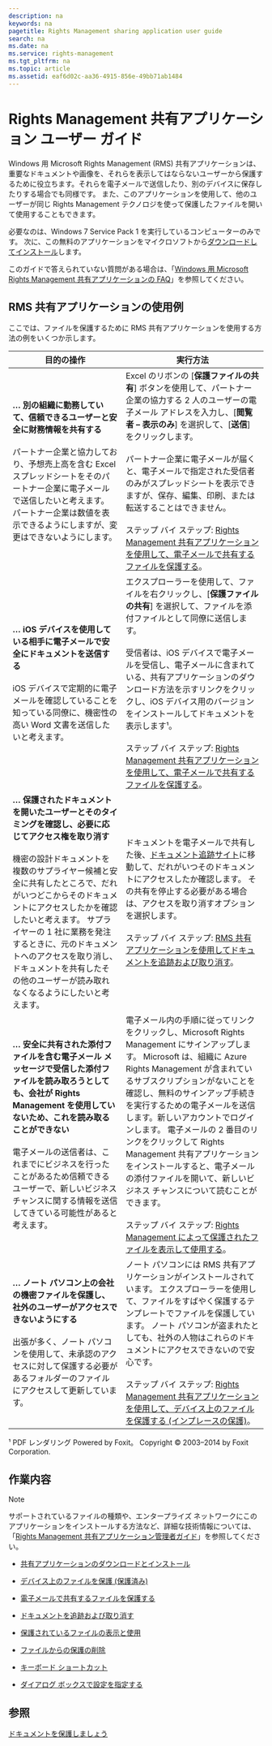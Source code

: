 ```yaml
---
description: na
keywords: na
pagetitle: Rights Management sharing application user guide
search: na
ms.date: na
ms.service: rights-management
ms.tgt_pltfrm: na
ms.topic: article
ms.assetid: eaf6d02c-aa36-4915-856e-49bb71ab1484
---
```

# Rights Management 共有アプリケーション ユーザー ガイド
Windows 用 Microsoft Rights Management (RMS) 共有アプリケーションは、重要なドキュメントや画像を、それらを表示してはならないユーザーから保護するために役立ちます。それらを電子メールで送信したり、別のデバイスに保存したりする場合でも同様です。 また、このアプリケーションを使用して、他のユーザーが同じ Rights Management テクノロジを使って保護したファイルを開いて使用することもできます。

必要なのは、Windows 7 Service Pack 1 を実行しているコンピューターのみです。 次に、この無料のアプリケーションをマイクロソフトから[ダウンロードしてインストール](http://go.microsoft.com/fwlink/?LinkId=303970)します。

このガイドで答えられていない質問がある場合は、「[Windows 用 Microsoft Rights Management 共有アプリケーションの FAQ](http://go.microsoft.com/fwlink/?LinkId=303971)」を参照してください。

## <a name="BKMK_SharingExamples"></a>RMS 共有アプリケーションの使用例
ここでは、ファイルを保護するために RMS 共有アプリケーションを使用する方法の例をいくつか示します。

|目的の操作|実行方法|
|---------|--------|
|**… 別の組織に勤務していて、信頼できるユーザーと安全に財務情報を共有する**<br /><br />パートナー企業と協力しており、予想売上高を含む Excel スプレッドシートをそのパートナー企業に電子メールで送信したいと考えます。 パートナー企業は数値を表示できるようにしますが、変更はできないようにします。|Excel のリボンの [**保護ファイルの共有**] ボタンを使用して、パートナー企業の協力する 2 人のユーザーの電子メール アドレスを入力し、[**閲覧者 – 表示のみ**] を選択して、[**送信**] をクリックします。<br /><br />パートナー企業に電子メールが届くと、電子メールで指定された受信者のみがスプレッドシートを表示できますが、保存、編集、印刷、または転送することはできません。<br /><br />ステップ バイ ステップ: [Rights Management 共有アプリケーションを使用して、電子メールで共有するファイルを保護する](../Topic/Protect_a_file_that_you_share_by_email_by_using_the_Rights_Management_sharing_application.md)。|
|**… iOS デバイスを使用している相手に電子メールで安全にドキュメントを送信する**<br /><br />iOS デバイスで定期的に電子メールを確認していることを知っている同僚に、機密性の高い Word 文書を送信したいと考えます。|エクスプローラーを使用して、ファイルを右クリックし、[**保護ファイルの共有**] を選択して、ファイルを添付ファイルとして同僚に送信します。<br /><br />受信者は、iOS デバイスで電子メールを受信し、電子メールに含まれている、共有アプリケーションのダウンロード方法を示すリンクをクリックし、iOS デバイス用のバージョンをインストールしてドキュメントを表示します¹。<br /><br />ステップ バイ ステップ: [Rights Management 共有アプリケーションを使用して、電子メールで共有するファイルを保護する](../Topic/Protect_a_file_that_you_share_by_email_by_using_the_Rights_Management_sharing_application.md)。|
|**… 保護されたドキュメントを開いたユーザーとそのタイミングを確認し、必要に応じてアクセス権を取り消す**<br /><br />機密の設計ドキュメントを複数のサプライヤー候補と安全に共有したところで、だれがいつどこからそのドキュメントにアクセスしたかを確認したいと考えます。 サプライヤーの 1 社に業務を発注するときに、元のドキュメントへのアクセスを取り消し、ドキュメントを共有したその他のユーザーが読み取れなくなるようにしたいと考えます。|ドキュメントを電子メールで共有した後、[ドキュメント追跡サイト](http://go.microsoft.com/fwlink/?LinkId=529562)に移動して、だれがいつそのドキュメントにアクセスしたか確認します。 その共有を停止する必要がある場合は、アクセスを取り消すオプションを選択します。<br /><br />ステップ バイ ステップ: [RMS 共有アプリケーションを使用してドキュメントを追跡および取り消す](../Topic/Track_and_revoke_your_documents_when_you_use_the_RMS_sharing_application.md)。|
|**… 安全に共有された添付ファイルを含む電子メール メッセージで受信した添付ファイルを読み取ろうとしても、会社が Rights Management を使用していないため、これを読み取ることができない**<br /><br />電子メールの送信者は、これまでにビジネスを行ったことがあるため信頼できるユーザーで、新しいビジネス チャンスに関する情報を送信してきている可能性があると考えます。|電子メール内の手順に従ってリンクをクリックし、Microsoft Rights Management にサインアップします。 Microsoft は、組織に Azure Rights Management が含まれているサブスクリプションがないことを確認し、無料のサインアップ手続きを実行するための電子メールを送信します。新しいアカウントでログインします。 電子メールの 2 番目のリンクをクリックして Rights Management 共有アプリケーションをインストールすると、電子メールの添付ファイルを開いて、新しいビジネス チャンスについて読むことができます。<br /><br />ステップ バイ ステップ: [Rights Management によって保護されたファイルを表示して使用する](../Topic/View_and_use_files_that_have_been_protected_by_Rights_Management.md)。|
|**… ノート パソコン上の会社の機密ファイルを保護し、社外のユーザーがアクセスできないようにする**<br /><br />出張が多く、ノート パソコンを使用して、未承認のアクセスに対して保護する必要があるフォルダーのファイルにアクセスして更新しています。|ノート パソコンには RMS 共有アプリケーションがインストールされています。 エクスプローラーを使用して、ファイルをすばやく保護するテンプレートでファイルを保護しています。 ノート パソコンが盗まれたとしても、社外の人物はこれらのドキュメントにアクセスできないので安心です。<br /><br />ステップ バイ ステップ: [Rights Management 共有アプリケーションを使用して、デバイス上のファイルを保護する &#40;インプレースの保護&#41;](../Topic/Protect_a_file_on_a_device__protect_in-place__by_using_the_Rights_Management_sharing_application.md)。|
¹ PDF レンダリング Powered by Foxit。 Copyright © 2003–2014 by Foxit Corporation.

## <a name="BKMK_SharingInstructions"></a>作業内容
> [!NOTE]
> サポートされているファイルの種類や、エンタープライズ ネットワークにこのアプリケーションをインストールする方法など、詳細な技術情報については、「[Rights Management 共有アプリケーション管理者ガイド](../Topic/Rights_Management_sharing_application_administrator_guide.md)」を参照してください。

-   [共有アプリケーションのダウンロードとインストール](https://technet.microsoft.com/library/dn574734.aspx)

-   [デバイス上のファイルを保護 (保護済み)](https://technet.microsoft.com/library/dn574733.aspx)

-   [電子メールで共有するファイルを保護する](https://technet.microsoft.com/library/dn574735.aspx)

-   [ドキュメントを追跡および取り消す](https://technet.microsoft.com/library/dn986611.aspx)

-   [保護されているファイルの表示と使用](https://technet.microsoft.com/library/dn574741.aspx)

-   [ファイルからの保護の削除](https://technet.microsoft.com/library/dn574739.aspx)

-   [キーボード ショートカット](https://technet.microsoft.com/library/dn574737.aspx)

-   [ダイアログ ボックスで設定を指定する](https://technet.microsoft.com/library/dn574738.aspx)

## 参照
[ドキュメントを保護しましょう](http://curah.microsoft.com/60308/protect-your-docs)

